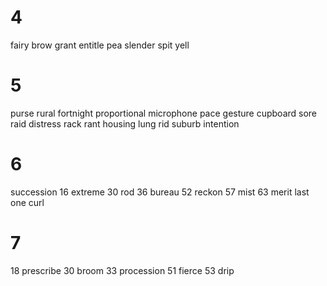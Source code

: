 # 4
fairy 
brow
grant
entitle
pea
slender
spit
yell

# 5
purse
rural
fortnight
proportional
microphone
pace
gesture
cupboard
sore
raid
distress
rack
rant
housing
lung
rid
suburb
intention

# 6
succession
16 extreme
30 rod
36 bureau
52 reckon
57 mist
63 merit 
last one  curl

# 7
18 prescribe
30 broom
33 procession
51 fierce
53 drip